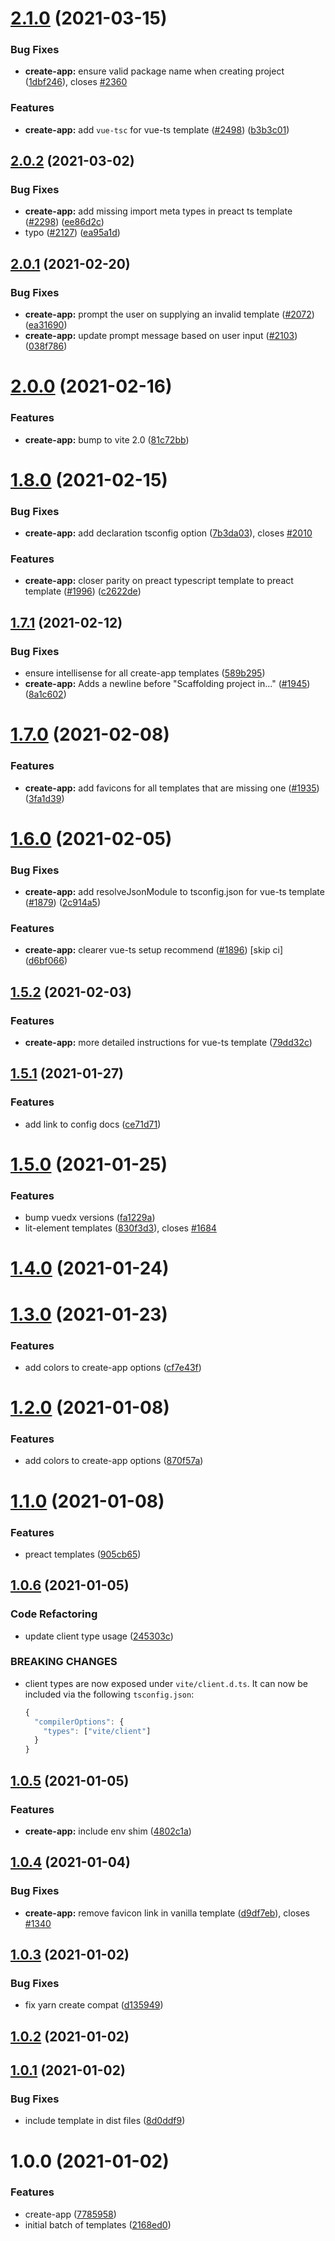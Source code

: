 # [2.1.0](https://github.com/vitejs/vite/compare/create-app@2.0.2...create-app@2.1.0) (2021-03-15)


### Bug Fixes

* **create-app:** ensure valid package name when creating project ([1dbf246](https://github.com/vitejs/vite/commit/1dbf24627d0fed4d6936f53fb84bc94b79372652)), closes [#2360](https://github.com/vitejs/vite/issues/2360)


### Features

* **create-app:** add `vue-tsc` for vue-ts template ([#2498](https://github.com/vitejs/vite/issues/2498)) ([b3b3c01](https://github.com/vitejs/vite/commit/b3b3c017d90ac86ba8d02deb93dec443a4fa4bad))



## [2.0.2](https://github.com/vitejs/vite/compare/create-app@2.0.1...create-app@2.0.2) (2021-03-02)


### Bug Fixes

* **create-app:** add missing import meta types in preact ts template ([#2298](https://github.com/vitejs/vite/issues/2298)) ([ee86d2c](https://github.com/vitejs/vite/commit/ee86d2c3a7e967626da5e1d8ed104102df563980))
* typo ([#2127](https://github.com/vitejs/vite/issues/2127)) ([ea95a1d](https://github.com/vitejs/vite/commit/ea95a1d44ab6f1a66701ae43c48f10b2047cb141))



## [2.0.1](https://github.com/vitejs/vite/compare/create-app@2.0.0...create-app@2.0.1) (2021-02-20)


### Bug Fixes

* **create-app:** prompt the user on supplying an invalid template ([#2072](https://github.com/vitejs/vite/issues/2072)) ([ea31690](https://github.com/vitejs/vite/commit/ea31690580d4966b60e2aa8e14ae78dee955935f))
* **create-app:** update prompt message based on user input ([#2103](https://github.com/vitejs/vite/issues/2103)) ([038f786](https://github.com/vitejs/vite/commit/038f78660042454935ef343bce240a5220328760))



# [2.0.0](https://github.com/vitejs/vite/compare/create-app@1.8.0...create-app@2.0.0) (2021-02-16)


### Features

* **create-app:** bump to vite 2.0 ([81c72bb](https://github.com/vitejs/vite/commit/81c72bbdb112e3a6a48c026d4bc18410ec42a53a))



# [1.8.0](https://github.com/vitejs/vite/compare/create-app@1.7.1...create-app@1.8.0) (2021-02-15)


### Bug Fixes

* **create-app:** add declaration tsconfig option ([7b3da03](https://github.com/vitejs/vite/commit/7b3da0320e9d43816e467d7ac8daef3fcdd1dc1e)), closes [#2010](https://github.com/vitejs/vite/issues/2010)


### Features

* **create-app:** closer parity on preact typescript template to preact template ([#1996](https://github.com/vitejs/vite/issues/1996)) ([c2622de](https://github.com/vitejs/vite/commit/c2622defe13a888f398df44d993cd40e0ee07f11))



## [1.7.1](https://github.com/vitejs/vite/compare/create-app@1.7.0...create-app@1.7.1) (2021-02-12)


### Bug Fixes

* ensure intellisense for all create-app templates ([589b295](https://github.com/vitejs/vite/commit/589b29596e8046122b1ad8b69c4c70aa40cd4165))
* **create-app:** Adds a newline before "Scaffolding project in..." ([#1945](https://github.com/vitejs/vite/issues/1945)) ([8a1c602](https://github.com/vitejs/vite/commit/8a1c602b29413b297c811577a9f6690bef88e01c))



# [1.7.0](https://github.com/vitejs/vite/compare/create-app@1.6.0...create-app@1.7.0) (2021-02-08)


### Features

* **create-app:** add favicons for all templates that are missing one ([#1935](https://github.com/vitejs/vite/issues/1935)) ([3fa1d39](https://github.com/vitejs/vite/commit/3fa1d398080372bddc5dab0b4021ac1670a644b9))



# [1.6.0](https://github.com/vitejs/vite/compare/create-app@1.5.2...create-app@1.6.0) (2021-02-05)


### Bug Fixes

* **create-app:** add resolveJsonModule to tsconfig.json for vue-ts template ([#1879](https://github.com/vitejs/vite/issues/1879)) ([2c914a5](https://github.com/vitejs/vite/commit/2c914a5b728d0c130f1e5b73c7b0ab0eedc1cda5))


### Features

* **create-app:** clearer vue-ts setup recommend ([#1896](https://github.com/vitejs/vite/issues/1896)) [skip ci] ([d6bf066](https://github.com/vitejs/vite/commit/d6bf066e3a18b749bed1a7fc622dd2551404e29f))



## [1.5.2](https://github.com/vitejs/vite/compare/create-app@1.5.1...create-app@1.5.2) (2021-02-03)


### Features

* **create-app:** more detailed instructions for vue-ts template ([79dd32c](https://github.com/vitejs/vite/commit/79dd32cbb61b2aeedfd6b1081867a98cc7c73a68))



## [1.5.1](https://github.com/vitejs/vite/compare/create-app@1.5.0...create-app@1.5.1) (2021-01-27)


### Features

* add link to config docs ([ce71d71](https://github.com/vitejs/vite/commit/ce71d71e83785a1072204bf8117a61ab7e4e772c))



# [1.5.0](https://github.com/vitejs/vite/compare/create-app@1.4.0...create-app@1.5.0) (2021-01-25)


### Features

* bump vuedx versions ([fa1229a](https://github.com/vitejs/vite/commit/fa1229abc5602f14cf88470b7337e085164a989e))
* lit-element templates ([830f3d3](https://github.com/vitejs/vite/commit/830f3d34f58cfa7680e1b2d753a023bcb1018ba2)), closes [#1684](https://github.com/vitejs/vite/issues/1684)



# [1.4.0](https://github.com/vitejs/vite/compare/create-app@1.3.0...create-app@1.4.0) (2021-01-24)



# [1.3.0](https://github.com/vitejs/vite/compare/create-app@1.1.0...create-app@1.3.0) (2021-01-23)


### Features

* add colors to create-app options ([cf7e43f](https://github.com/vitejs/vite/commit/cf7e43f8484e21ebd3efb3c86899eadb4f949848))



# [1.2.0](https://github.com/vitejs/vite/compare/create-app@1.1.0...create-app@1.2.0) (2021-01-08)


### Features

* add colors to create-app options ([870f57a](https://github.com/vitejs/vite/commit/870f57a0a67b0ee854b67b40e2c7b9dad58b4004))



# [1.1.0](https://github.com/vitejs/vite/compare/create-app@1.0.6...create-app@1.1.0) (2021-01-08)


### Features

* preact templates ([905cb65](https://github.com/vitejs/vite/commit/905cb65d3b766d584137e5fbb400764bd3156558))



## [1.0.6](https://github.com/vitejs/vite/compare/create-app@1.0.5...create-app@1.0.6) (2021-01-05)


### Code Refactoring

* update client type usage ([245303c](https://github.com/vitejs/vite/commit/245303ca35ff2a40eca49e102b4f82cb1210f597))


### BREAKING CHANGES

* client types are now exposed under `vite/client.d.ts`.
It can now be included via the following `tsconfig.json`:

    ```ts
    {
      "compilerOptions": {
        "types": ["vite/client"]
      }
    }
    ```



## [1.0.5](https://github.com/vitejs/vite/compare/create-app@1.0.4...create-app@1.0.5) (2021-01-05)


### Features

* **create-app:** include env shim ([4802c1a](https://github.com/vitejs/vite/commit/4802c1a56ca79718881fae9466cbb836db8e9453))



## [1.0.4](https://github.com/vitejs/vite/compare/create-app@1.0.3...create-app@1.0.4) (2021-01-04)


### Bug Fixes

* **create-app:** remove favicon link in vanilla template ([d9df7eb](https://github.com/vitejs/vite/commit/d9df7ebc48cd5c04c43830b14504ba391caf37c6)), closes [#1340](https://github.com/vitejs/vite/issues/1340)



## [1.0.3](https://github.com/vitejs/vite/compare/create-app@1.0.2...create-app@1.0.3) (2021-01-02)


### Bug Fixes

* fix yarn create compat ([d135949](https://github.com/vitejs/vite/commit/d135949013ea0e572fe0a7b22bb9306644036c08))



## [1.0.2](https://github.com/vitejs/vite/compare/create-app@1.0.1...create-app@1.0.2) (2021-01-02)



## [1.0.1](https://github.com/vitejs/vite/compare/create-app@1.0.0...create-app@1.0.1) (2021-01-02)


### Bug Fixes

* include template in dist files ([8d0ddf9](https://github.com/vitejs/vite/commit/8d0ddf9f8bdf76b94e31358a3f03955fb4d4e247))



# 1.0.0 (2021-01-02)


### Features

* create-app ([7785958](https://github.com/vitejs/vite/commit/7785958d28316464d2309981d9d0b0ac716da95e))
* initial batch of templates ([2168ed0](https://github.com/vitejs/vite/commit/2168ed0f5019363d71956eabcce60bc31a36d30b))



